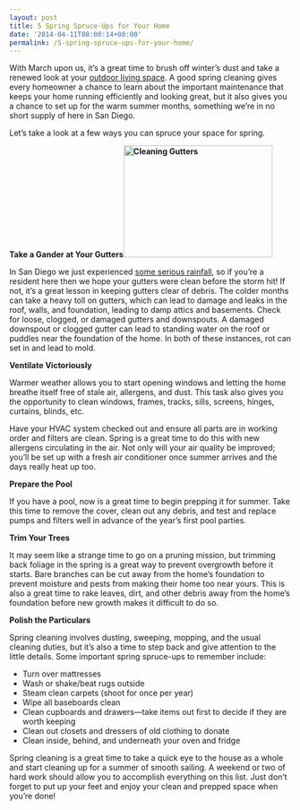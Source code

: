 ```yaml
---
layout: post
title: 5 Spring Spruce-Ups for Your Home
date: '2014-04-11T08:00:14+00:00'
permalink: /5-spring-spruce-ups-for-your-home/
---
```

With March upon us, it’s a great time to brush off winter’s dust and take a renewed look at your <a href="http://www.murraylampert.com/san-diego-outdoor-living-space-design/">outdoor living space</a>. A good spring cleaning gives every homeowner a chance to learn about the important maintenance that keeps your home running efficiently and looking great, but it also gives you a chance to set up for the warm summer months, something we’re in no short supply of here in San Diego.

Let’s take a look at a few ways you can spruce your space for spring.

<strong>Take a Gander at Your Gutters<a href="http://www.murraylampert.com/wp-content/uploads/Cleaning-Gutters-5368177-s4x3_al.jpg"><img class="size-full wp-image-2048 alignright" alt="Cleaning Gutters" src="http://www.murraylampert.com/wp-content/uploads/Cleaning-Gutters-5368177-s4x3_al.jpg" width="266" height="200" /></a></strong>

In San Diego we just experienced <a href="http://www.760kfmb.com/story/24850644/san-diego-hit-with-our-biggest-storm-in-years">some serious rainfall</a>, so if you’re a resident here then we hope your gutters were clean before the storm hit! If not, it’s a great lesson in keeping gutters clear of debris.
The colder months can take a heavy toll on gutters, which can lead to damage and leaks in the roof, walls, and foundation, leading to damp attics and basements. Check for loose, clogged, or damaged gutters and downspouts. A damaged downspout or clogged gutter can lead to standing water on the roof or puddles near the foundation of the home. In both of these instances, rot can set in and lead to mold.

<strong>Ventilate Victoriously</strong>

Warmer weather allows you to start opening windows and letting the home breathe itself free of stale air, allergens, and dust. This task also gives you the opportunity to clean windows, frames, tracks, sills, screens, hinges, curtains, blinds, etc.

Have your HVAC system checked out and ensure all parts are in working order and filters are clean. Spring is a great time to do this with new allergens circulating in the air. Not only will your air quality be improved; you’ll be set up with a fresh air conditioner once summer arrives and the days really heat up too.

<strong>Prepare the Pool</strong>

If you have a pool, now is a great time to begin prepping it for summer. Take this time to remove the cover, clean out any debris, and test and replace pumps and filters well in advance of the year’s first pool parties.

<strong>Trim Your Trees</strong>

It may seem like a strange time to go on a pruning mission, but trimming back foliage in the spring is a great way to prevent overgrowth before it starts. Bare branches can be cut away from the home’s foundation to prevent moisture and pests from making their home too near yours. This is also a great time to rake leaves, dirt, and other debris away from the home’s foundation before new growth makes it difficult to do so.

<strong>Polish the Particulars</strong>

Spring cleaning involves dusting, sweeping, mopping, and the usual cleaning duties, but it’s also a time to step back and give attention to the little details. Some important spring spruce-ups to remember include:
<ul>
	<li>Turn over mattresses</li>
	<li>Wash or shake/beat rugs outside</li>
	<li>Steam clean carpets (shoot for once per year)</li>
	<li>Wipe all baseboards clean</li>
	<li>Clean cupboards and drawers—take items out first to decide if they are worth keeping</li>
	<li>Clean out closets and dressers of old clothing to donate</li>
	<li>Clean inside, behind, and underneath your oven and fridge</li>
</ul>
Spring cleaning is a great time to take a quick eye to the house as a whole and start cleaning up for a summer of smooth sailing. A weekend or two of hard work should allow you to accomplish everything on this list. Just don’t forget to put up your feet and enjoy your clean and prepped space when you’re done!
